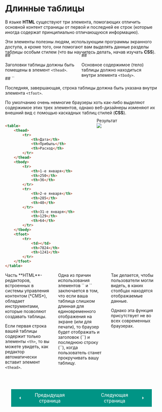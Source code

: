 # Длинные таблицы

В языке **HTML** существуют три элемента, помогающих отличить основной контент страницы от первой и последней ее строк (которые иногда содержат принципиально отличающуюся информацию).

Эти элементы полезны людям, использующим программы экранного доступа, а кроме того, они помогают вам выделять данные разделы таблицы особым стилем (что вы научитесь делать, начав изучать **CSS**).

<div style="display:flex;margin-top:-20px;" markdown>
<div style="flex:1;margin-right:20px;width:50%;" markdown>
## `<thead>`

Заголовки таблицы должны быть помещены в элемент `<thead>`.
</div>
<div style="flex:1;margin-right:20px;width:50%;" markdown>
## `<tbody>`

Основное содержимое (тело) таблицы должно находиться внутри элемента `<tbody>`.
</div></div>
<div style="margin-top:-20px" markdown>
## `<tfoot>`

Последняя, завершающая, строка таблицы должна быть указана внутри элемента `<tfoot>`.

По умолчанию очень немногие браузеры хоть как-либо выделяют содержимое этих трех элементов, однако веб-дизайнеры изменяют их внешний вид с помощью каскадных таблиц стилей (**CSS**).
</div>
<div style="display:flex;" markdown>
<div style="flex:1;margin-right:20px;width:50%;" markdown>

``` html title="Код"
<table>
    <thead>
        <tr>
            <th>Дата</th>
            <th>Прибыль</th>
            <th>Расход</th>
        </tr>
    </thead>
    <tbody>
        <tr>
            <th>1-e января</th>
            <th>250</th>
            <th>36</th>
        </tr>
        <tr>
            <th>2-е января</th>
            <th>285</th>
            <th>48</th>
        </tr>
            <th>31-e января</th>
            <th>129</th>
            <th>64</th>
        </tr>
    </tbody>
    <tfoot>
        <tr>
            <td></td>
            <th>7824</th>
            <th>1241</th>
        </tr>
    </tfoot>
</table>
```
</div>
<div style="flex:1;width:50%;" markdown>
<figure style="margin-top:-5px"><figcaption>Результат</figcaption><img src="/sitetest/assets/images/longtablex.png"></figure></div></div>

<div style="display:flex;" markdown>
<div style="flex:1;margin-right:20px;width:33%;" markdown>
Часть **HTML**-редакторов, встроенных в системы управления контентом (*CMS*), обладает инструментами, которые позволяют создавать таблицы.

Если первая строка вашей таблицы содержит только элементы `<th>`, то вы можете увидеть, как редактор автоматически вставит элемент `<thead>`.
</div>
<div style="flex:1;margin-right:20px;width:33%;" markdown>
Одна из причин использования элементов `<thead>` и `<tfoot>` заключается в том, что если ваша таблица слишком длинная для единовременного отображения на экране (или для печати), то браузер будет отображать и заголовок (`<thead>`) и последнюю строку (`<tfoot>`), когда пользователь станет прокручивать вашу таблицу.
</div>
<div style="flex:1;width:33%;" markdown>
Так делается, чтобы пользователи могли видеть, в каких столбцах находятся отображаемые данные.

Однако эта функция присутствует не во всех современных браузерах.
</div></div>

<div style="display: flex; justify-content: space-between; padding: 20px; margin-top:30px;"><button class="custom-button" style="background-color: rgb(0, 148, 133); color: white; font-family: 'Roboto', sans-serif; border: none; cursor: pointer; padding: 10px 20px; font-size: 16px; display: flex; align-items: center;" onclick="window.location.href='/sitetest/html/tables/union'"><svg xmlns="http://www.w3.org/2000/svg" viewBox="0 0 24 24" style="fill: white; width: 20px; height: 20px;"><path d="M15 18l-6-6 6-6" /></svg><span style="margin: 0 10px;">Предыдущая страница</span></button><button class="custom-button" style="background-color: rgb(0, 148, 133); color: white; font-family: 'Roboto', sans-serif; border: none; cursor: pointer; padding: 10px 20px; font-size: 16px; display: flex; align-items: center;" onclick="window.location.href='/sitetest/html/tables/example'"><span style="margin: 0 10px;">Следующая страница</span><svg xmlns="http://www.w3.org/2000/svg" viewBox="0 0 24 24" style="fill: white; width: 20px; height: 20px;"><path d="M9 18l6-6-6-6" /></svg></button></div>
